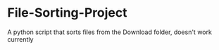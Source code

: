 # File-Sorting-Project
A python script that sorts files from the Download folder, doesn't work currently
